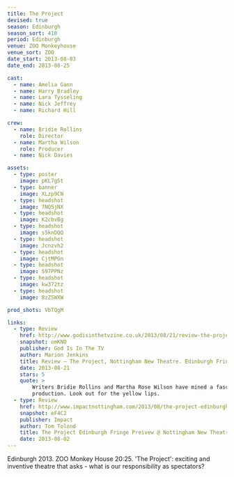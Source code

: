 ```yaml
---
title: The Project
devised: true
season: Edinburgh
season_sort: 410
period: Edinburgh
venue: ZOO Monkeyhouse
venue_sort: ZOO
date_start: 2013-08-03
date_end: 2013-08-25

cast:
  - name: Amelia Gann
  - name: Harry Bradley
  - name: Lara Tysseling
  - name: Nick Jeffrey
  - name: Richard Hill

crew:
  - name: Bridie Rollins
    role: Director
  - name: Martha Wilson
    role: Producer
  - name: Nick Davies

assets:
  - type: poster
    image: pKL7gSt
  - type: banner
    image: XLzp9CN
  - type: headshot
    image: 7NQ5jNX
  - type: headshot
    image: K2cbvBg
  - type: headshot
    image: s5knDQQ
  - type: headshot
    image: Jcnzvh2
  - type: headshot
    image: CjtMPGn
  - type: headshot
    image: S97PPNz
  - type: headshot
    image: kw372tz
  - type: headshot
    image: 8zZSWXW

prod_shots: VbTQgM

links:
  - type: Review
    href: http://www.godisinthetvzine.co.uk/2013/08/21/review-the-project-nottingham-new-theatre-edinburgh-fringe-festival/
    snapshot: omKND
    publisher: God Is In The TV
    author: Marion Jenkins
    title: Review – The Project, Nottingham New Theatre. Edinburgh Fringe Festival.
    date: 2013-08-21
    stars: 5
    quote: >
        Writers Bridie Rollins and Martha Rose Wilson have mined a fascinating seam of thought in this highly charged
        production. Look out for the yellow lips.
  - type: Review
    href: http://www.impactnottingham.com/2013/08/the-project-edinburgh-fringe-preivew-nottingham-new-theatre/
    snapshot: eF4C2
    publisher: Impact
    author: Tom Tolond
    title: The Project Edinburgh Fringe Preivew @ Nottingham New Theatre.
    date: 2013-08-02
---
```


Edinburgh 2013. ZOO Monkey House 20:25. 'The Project': exciting and inventive theatre that asks - what is our responsibility as spectators?
